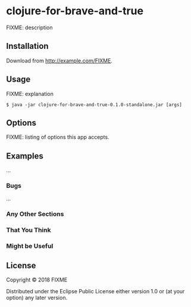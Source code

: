 # clojure-for-brave-and-true

FIXME: description

## Installation

Download from http://example.com/FIXME.

## Usage

FIXME: explanation

    $ java -jar clojure-for-brave-and-true-0.1.0-standalone.jar [args]

## Options

FIXME: listing of options this app accepts.

## Examples

...

### Bugs

...

### Any Other Sections
### That You Think
### Might be Useful

## License

Copyright © 2018 FIXME

Distributed under the Eclipse Public License either version 1.0 or (at
your option) any later version.

